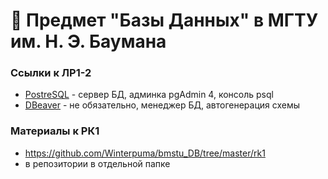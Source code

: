 # 💾 Предмет "Базы Данных" в МГТУ им. Н. Э. Баумана

### Ссылки к ЛР1-2
- [PostreSQL](https://www.postgresql.org/) - сервер БД, админка pgAdmin 4, консоль psql
- [DBeaver](https://dbeaver.com/) - не обязательно, менеджер БД, автогенерация схемы

### Материалы к РК1 
- https://github.com/Winterpuma/bmstu_DB/tree/master/rk1
- в репозитории в отдельной папке
